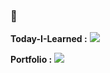 ### 🌱 
**Today-I-Learned :** <a href="https://romantic-caravel-fe3.notion.site/Today-I-Learned-7149704a4a704e8badd37eafb833f863" target="_blank"><img src="https://img.shields.io/badge/Today.I.Learnd-000000?style=flat-square&logo=Notion&logoColor=white"/></a>

**Portfolio :** <a href="https://fortunate-dracorex-df4.notion.site/4fd7c0fd78394024974f668bbbd9afa6" target="_blank"><img src="https://img.shields.io/badge/Today.I.Learnd-000000?style=flat-square&logo=Notion&logoColor=white"/></a>

<!--
**seoeunbae/seoeunbae** is a ✨ _special_ ✨ repository because its `README.md` (this file) appears on your GitHub profile.

Here are some ideas to get you started:

- 🔭 I’m currently working on ...
- 🌱 I’m currently learning ...
- 👯 I’m looking to collaborate on ...
- 🤔 I’m looking for help with ...
- 💬 Ask me about ...
- 📫 How to reach me: ...
- 😄 Pronouns: ...
- ⚡ Fun fact: ...
-->


